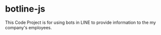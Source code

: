 # botline-js
This Code Project is for using bots in LINE to provide information to the my company's employees.

